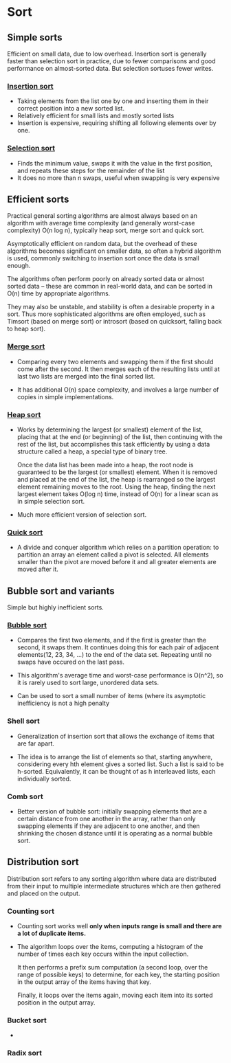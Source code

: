 # Sort

## Simple sorts

Efficient on small data, due to low overhead. Insertion sort is generally faster than selection sort in practice, due to fewer comparisons and good performance on almost-sorted data. But selection sortuses fewer writes.

### [Insertion sort](https://github.com/RioAraki/Interview_prep/blob/master/topic/sort/InsertionSort.py)

- Taking elements from the list one by one and inserting them in their correct position into a new sorted list.
- Relatively efficient for small lists and mostly sorted lists
- Insertion is expensive, requiring shifting all following elements over by one.

### [Selection sort](https://github.com/RioAraki/Interview_prep/blob/master/topic/sort/SelectionSort.py)

- Finds the minimum value, swaps it with the value in the first position, and repeats these steps for the remainder of the list
- It does no more than n swaps, useful when swapping is very expensive 

## Efficient sorts

Practical general sorting algorithms are almost always based on an algorithm with average time complexity (and generally worst-case complexity) O(n log n), typically heap sort, merge sort and quick sort.

Asymptotically efficient on random data, but the overhead of these algorithms becomes significant on smaller data, so often a hybrid algorithm is used, commonly switching to insertion sort once the data is small enough.

The algorithms often perform poorly on already sorted data or almost sorted data – these are common in real-world data, and can be sorted in O(n) time by appropriate algorithms.

They may also be unstable, and stability is often a desirable property in a sort. Thus more sophisticated algorithms are often employed, such as Timsort (based on merge sort) or introsort (based on quicksort, falling back to heap sort).

### [Merge sort](https://github.com/RioAraki/Interview_prep/blob/master/topic/sort/MergeSort.py)

- Comparing every two elements and swapping them if the first should come after the second. It then merges each of the resulting lists until at last two lists are merged into the final sorted list.

- It has additional O(n) space complexity, and involves a large number of copies in simple implementations.

### [Heap sort](https://github.com/RioAraki/Interview_prep/blob/master/topic/sort/HeapSort.py)

- Works by determining the largest (or smallest) element of the list, placing that at the end (or beginning) of the list, then continuing with the rest of the list, but accomplishes this task efficiently by using a data structure called a heap, a special type of binary tree. 

	Once the data list has been made into a heap, the root node is guaranteed to be the largest (or smallest) element. When it is removed and placed at the end of the list, the heap is rearranged so the largest element remaining moves to the root. Using the heap, finding the next largest element takes O(log n) time, instead of O(n) for a linear scan as in simple selection sort. 

- Much more efficient version of selection sort. 

### [Quick sort](https://github.com/RioAraki/Interview_prep/blob/master/topic/sort/QuickSort.py)

- A divide and conquer algorithm which relies on a partition operation: to partition an array an element called a pivot is selected. All elements smaller than the pivot are moved before it and all greater elements are moved after it.

## Bubble sort and variants

Simple but highly inefficient sorts.

### [Bubble sort](https://github.com/RioAraki/Interview_prep/blob/master/topic/sort/BubbleSort.py)

- Compares the first two elements, and if the first is greater than the second, it swaps them. It continues doing this for each pair of adjacent elements(12, 23, 34, ...) to the end of the data set. Repeating until no swaps have occured on the last pass.

- This algorithm's average time and worst-case performance is O(n^2), so it is rarely used to sort large, unordered data sets.

- Can be used to sort a small number of items (where its asymptotic inefficiency is not a high penalty

### Shell sort

- Generalization of insertion sort that allows the exchange of items that are far apart.

- The idea is to arrange the list of elements so that, starting anywhere, considering every hth element gives a sorted list. Such a list is said to be h-sorted. Equivalently, it can be thought of as h interleaved lists, each individually sorted.

### Comb sort

- Better version of bubble sort: initially swapping elements that are a certain distance from one another in the array, rather than only swapping elements if they are adjacent to one another, and then shrinking the chosen distance until it is operating as a normal bubble sort. 


## Distribution sort

Distribution sort refers to any sorting algorithm where data are distributed from their input to multiple intermediate structures which are then gathered and placed on the output.

### Counting sort

- Counting sort works well **only when inputs range is small and there are a lot of duplicate items.**

- The algorithm loops over the items, computing a histogram of the number of times each key occurs within the input collection. 

	It then performs a prefix sum computation (a second loop, over the range of possible keys) to determine, for each key, the starting position in the output array of the items having that key. 

	Finally, it loops over the items again, moving each item into its sorted position in the output array.

### Bucket sort

- 


### Radix sort

